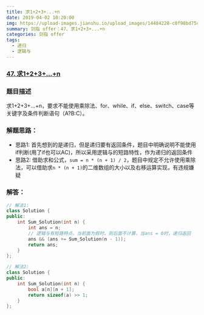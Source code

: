 ```yaml
---
title: 求1+2+3+...+n
date: 2019-04-02 10:20:00
img: https://upload-images.jianshu.io/upload_images/14484228-c0f98bd75c679bc3.jpg?imageMogr2/auto-orient/strip%7CimageView2/2/w/1240
summary: 剑指 offer：47、求1+2+3+...+n
categories: 剑指 offer
tags:
  - 递归
  - 逻辑与
---
```

### [47\. 求1+2+3+...+n](https://www.nowcoder.com/practice/7a0da8fc483247ff8800059e12d7caf1?tpId=13&tqId=11200&tPage=1&rp=1&ru=/ta/coding-interviews&qru=/ta/coding-interviews/question-ranking)

### 题目描述
求1+2+3+...+n，要求不能使用乘除法、for、while、if、else、switch、case等关键字及条件判断语句（A?B:C）。

### 解题思路：
+ 思路1: 首先想到的是递归，但是递归要有返回条件，题目中明确说明不能使用if判断(用了if也可以AC)，所以采用逻辑与的短路特性，作为递归的返回条件
+ 思路2: 借助求和公式，`sum = n * (n + 1) / 2`，题目中规定不允许使用乘除法，可以借助求`n * (n + 1)`的二维数组的大小以及右移运算实现，有违规嫌疑

### 解答：

```cpp
// 解法1:
class Solution {
public:
    int Sum_Solution(int n) {
        int ans = n;
        // 逻辑与有短路特点，当前面为假时，则后面不计算，当ans = 0时，递归返回
        ans && (ans += Sum_Solution(n - 1));
        return ans;
    }
};

// 解法2:
class Solution {
public:
    int Sum_Solution(int n) {
        bool a[n][n + 1];
        return sizeof(a) >> 1;
    }
};
```